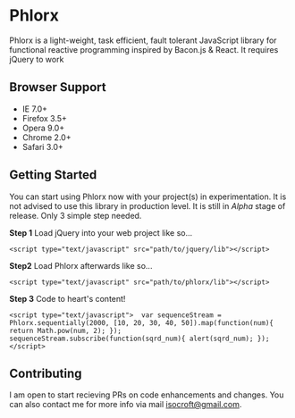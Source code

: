 # Phlorx
Phlorx is a light-weight, task efficient, fault tolerant JavaScript library for functional reactive programming inspired by Bacon.js &  React. It requires jQuery to work

## Browser Support

+ IE 7.0+
+ Firefox 3.5+
+ Opera 9.0+
+ Chrome 2.0+
+ Safari 3.0+

## Getting Started

You can start using Phlorx now with your project(s) in experimentation. It is not advised to use this
library in production level. It is still in *Alpha* stage of release. Only 3 simple step needed.

**Step 1** 
Load jQuery into your web project like so...

`<script type="text/javascript" src="path/to/jquery/lib"></script>`


**Step2**
Load Phlorx afterwards like so...


`<script type="text/javascript" src="path/to/phlorx/lib"></script>`


**Step 3**
 Code to heart's content!


`<script type="text/javascript"> 
       var sequenceStream = Phlorx.sequentially(2000, [10, 20, 30, 40, 50]).map(function(num){ return Math.pow(num, 2); });
       sequenceStream.subscribe(function(sqrd_num){
           alert(sqrd_num);
       });
  </script>`


## Contributing

I am open to start recieving PRs on code enhancements and changes. You can also contact me for more info via mail isocroft@gmail.com. 
